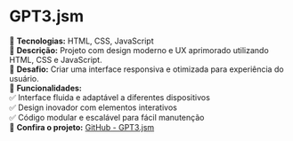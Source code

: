 # GPT3.jsm  
🔹 **Tecnologias:** HTML, CSS, JavaScript  
🔹 **Descrição:** Projeto com design moderno e UX aprimorado utilizando HTML, CSS e JavaScript.  
🔹 **Desafio:** Criar uma interface responsiva e otimizada para experiência do usuário.  
🔹 **Funcionalidades:**  
✅ Interface fluida e adaptável a diferentes dispositivos  
✅ Design inovador com elementos interativos  
✅ Código modular e escalável para fácil manutenção  
🔗 **Confira o projeto:** [GitHub - GPT3.jsm](https://github.com/Danieljrsilva/gpt3.jsm)  

